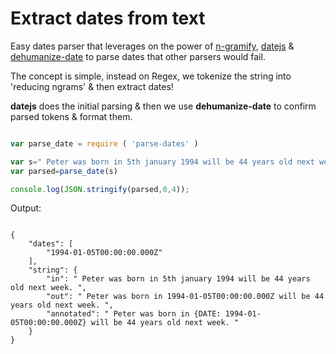 
# Extract dates from text

Easy dates parser that leverages on the power of [n-gramify](https://www.npmjs.com/package/n-gramify), [datejs](http://www.datejs.com) & [dehumanize-date](https://www.npmjs.com/package/dehumanize-date) to parse dates that other parsers would fail. 

The concept is simple, instead on Regex, we tokenize the string into 'reducing ngrams' & then extract dates!

**datejs** does the initial parsing & then we use **dehumanize-date** to confirm parsed tokens & format them.


```javascript

var parse_date = require ( 'parse-dates' )

var s=" Peter was born in 5th january 1994 will be 44 years old next week. "
var parsed=parse_date(s)

console.log(JSON.stringify(parsed,0,4));

```

Output:

```

{
    "dates": [
        "1994-01-05T00:00:00.000Z"
    ],
    "string": {
        "in": " Peter was born in 5th january 1994 will be 44 years old next week. ",
        "out": " Peter was born in 1994-01-05T00:00:00.000Z will be 44 years old next week. ",
        "annotated": " Peter was born in {DATE: 1994-01-05T00:00:00.000Z} will be 44 years old next week. "
    }
}                                                    

  ```